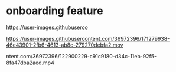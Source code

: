 # onboarding feature 


https://user-images.githubuserco

https://user-images.githubusercontent.com/36972396/171279938-46e43901-2fb6-4613-ab8c-279270debfa2.mov

ntent.com/36972396/122900229-c91c9180-d34c-11eb-92f5-8fa47dba2aed.mp4

